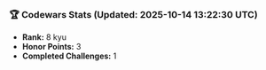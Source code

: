 ### 🏆 Codewars Stats (Updated: 2025-10-14 13:22:30 UTC)

- **Rank:** 8 kyu
- **Honor Points:** 3
- **Completed Challenges:** 1
